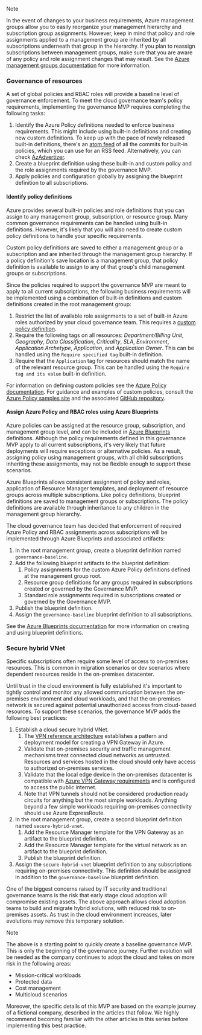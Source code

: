 <!-- TEMPLATE FILE - DO NOT ADD METADATA -->
<!-- markdownlint-disable MD002 MD041 -->
> [!NOTE]
> In the event of changes to your business requirements, Azure management groups allow you to easily reorganize your management hierarchy and subscription group assignments. However, keep in mind that policy and role assignments applied to a management group are inherited by all subscriptions underneath that group in the hierarchy. If you plan to reassign subscriptions between management groups, make sure that you are aware of any policy and role assignment changes that may result. See the [Azure management groups documentation](/azure/governance/management-groups) for more information.

### Governance of resources

A set of global policies and RBAC roles will provide a baseline level of governance enforcement. To meet the cloud governance team's policy requirements, implementing the governance MVP requires completing the following tasks:

1. Identify the Azure Policy definitions needed to enforce business requirements. This might include using built-in definitions and creating new custom definitions. To keep up with the pace of newly released built-in definitions, there's an [atom feed](https://github.com/Azure/azure-policy/commits/master/built-in-policies.atom) of all the commits for built-in policies, which you can use for an RSS feed. Alternatively, you can check [AzAdvertizer](https://www.azadvertizer.net/). 
2. Create a blueprint definition using these built-in and custom policy and the role assignments required by the governance MVP.
3. Apply policies and configuration globally by assigning the blueprint definition to all subscriptions.

#### Identify policy definitions

Azure provides several built-in policies and role definitions that you can assign to any management group, subscription, or resource group. Many common governance requirements can be handled using built-in definitions. However, it's likely that you will also need to create custom policy definitions to handle your specific requirements.

Custom policy definitions are saved to either a management group or a subscription and are inherited through the management group hierarchy. If a policy definition's save location is a management group, that policy definition is available to assign to any of that group's child management groups or subscriptions.

Since the policies required to support the governance MVP are meant to apply to all current subscriptions, the following business requirements will be implemented using a combination of built-in definitions and custom definitions created in the root management group:

1. Restrict the list of available role assignments to a set of built-in Azure roles authorized by your cloud governance team. This requires a [custom policy definition](https://github.com/azure/azure-policy/tree/master/samples/Authorization/allowed-role-definitions).
2. Require the following tags on all resources: *Department/Billing Unit*, _Geography_, _Data Classification_, _Criticality_, _SLA_, _Environment_, _Application Archetype_, _Application_, and _Application Owner_. This can be handled using the `Require specified tag` built-in definition.
3. Require that the `Application` tag for resources should match the name of the relevant resource group. This can be handled using the `Require tag and its value` built-in definition.

For information on defining custom policies see the [Azure Policy documentation](/azure/governance/policy/tutorials/create-custom-policy-definition). For guidance and examples of custom policies, consult the [Azure Policy samples site](/azure/governance/policy/samples) and the associated [GitHub repository](https://github.com/azure/azure-policy).

#### Assign Azure Policy and RBAC roles using Azure Blueprints

Azure policies can be assigned at the resource group, subscription, and management group level, and can be included in [Azure Blueprints](/azure/governance/blueprints/overview) definitions. Although the policy requirements defined in this governance MVP apply to all current subscriptions, it's very likely that future deployments will require exceptions or alternative policies. As a result, assigning policy using management groups, with all child subscriptions inheriting these assignments, may not be flexible enough to support these scenarios.

Azure Blueprints allows consistent assignment of policy and roles, application of Resource Manager templates, and deployment of resource groups across multiple subscriptions. Like policy definitions, blueprint definitions are saved to management groups or subscriptions. The policy definitions are available through inheritance to any children in the management group hierarchy.

The cloud governance team has decided that enforcement of required Azure Policy and RBAC assignments across subscriptions will be implemented through Azure Blueprints and associated artifacts:

1. In the root management group, create a blueprint definition named `governance-baseline`.
2. Add the following blueprint artifacts to the blueprint definition:
    1. Policy assignments for the custom Azure Policy definitions defined at the management group root.
    2. Resource group definitions for any groups required in subscriptions created or governed by the Governance MVP.
    3. Standard role assignments required in subscriptions created or governed by the Governance MVP.
3. Publish the blueprint definition.
4. Assign the `governance-baseline` blueprint definition to all subscriptions.

See the [Azure Blueprints documentation](/azure/governance/blueprints/overview) for more information on creating and using blueprint definitions.

### Secure hybrid VNet

Specific subscriptions often require some level of access to on-premises resources. This is common in migration scenarios or dev scenarios where dependent resources reside in the on-premises datacenter.

Until trust in the cloud environment is fully established it's important to tightly control and monitor any allowed communication between the on-premises environment and cloud workloads, and that the on-premises network is secured against potential unauthorized access from cloud-based resources. To support these scenarios, the governance MVP adds the following best practices:

1. Establish a cloud secure hybrid VNet.
    1. The [VPN reference architecture](/azure/architecture/reference-architectures/hybrid-networking/vpn) establishes a pattern and deployment model for creating a VPN Gateway in Azure.
    2. Validate that on-premises security and traffic management mechanisms treat connected cloud networks as untrusted. Resources and services hosted in the cloud should only have access to authorized on-premises services.
    3. Validate that the local edge device in the on-premises datacenter is compatible with [Azure VPN Gateway requirements](/azure/vpn-gateway/vpn-gateway-about-vpn-devices) and is configured to access the public internet.
    4. Note that VPN tunnels should not be considered production ready circuits for anything but the most simple workloads. Anything beyond a few simple workloads requiring on-premises connectivity should use Azure ExpressRoute.
1. In the root management group, create a second blueprint definition named `secure-hybrid-vnet`.
    1. Add the Resource Manager template for the VPN Gateway as an artifact to the blueprint definition.
    2. Add the Resource Manager template for the virtual network as an artifact to the blueprint definition.
    3. Publish the blueprint definition.
1. Assign the `secure-hybrid-vnet` blueprint definition to any subscriptions requiring on-premises connectivity. This definition should be assigned in addition to the `governance-baseline` blueprint definition.

One of the biggest concerns raised by IT security and traditional governance teams is the risk that early stage cloud adoption will compromise existing assets. The above approach allows cloud adoption teams to build and migrate hybrid solutions, with reduced risk to on-premises assets. As trust in the cloud environment increases, later evolutions may remove this temporary solution.

> [!NOTE]
> The above is a starting point to quickly create a baseline governance MVP. This is only the beginning of the governance journey. Further evolution will be needed as the company continues to adopt the cloud and takes on more risk in the following areas:
>
> - Mission-critical workloads
> - Protected data
> - Cost management
> - Multicloud scenarios
>
> Moreover, the specific details of this MVP are based on the example journey of a fictional company, described in the articles that follow. We highly recommend becoming familiar with the other articles in this series before implementing this best practice.
